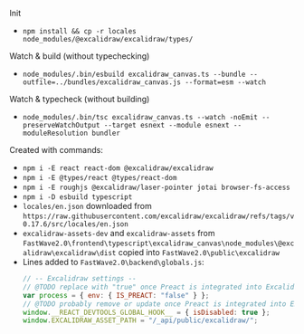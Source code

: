 Init
- `npm install && cp -r locales node_modules/@excalidraw/excalidraw/types/`

Watch & build (without typechecking)
- `node_modules/.bin/esbuild excalidraw_canvas.ts --bundle --outfile=../bundles/excalidraw_canvas.js --format=esm --watch`

Watch & typecheck (without building)
- `node_modules/.bin/tsc excalidraw_canvas.ts --watch -noEmit --preserveWatchOutput --target esnext --module esnext --moduleResolution bundler`

Created with commands:
- `npm i -E react react-dom @excalidraw/excalidraw`
- `npm i -E @types/react @types/react-dom`
- `npm i -E roughjs @excalidraw/laser-pointer jotai browser-fs-access`
- `npm i -D esbuild typescript`
- `locales/en.json` downloaded from `https://raw.githubusercontent.com/excalidraw/excalidraw/refs/tags/v0.17.6/src/locales/en.json`
- `excalidraw-assets-dev` and `excalidraw-assets` from `FastWave2.0\frontend\typescript\excalidraw_canvas\node_modules\@excalidraw\excalidraw\dist` copied into `FastWave2.0\public\excalidraw`
- Lines added to `FastWave2.0\backend\globals.js`:
    ```js
    // -- Excalidraw settings --
    // @TODO replace with "true" once Preact is integrated into ExcalidrawCanvas
    var process = { env: { IS_PREACT: "false" } };
    // @TODO probably remove or update once Preact is integrated into ExcalidrawCanvas
    window.__REACT_DEVTOOLS_GLOBAL_HOOK__ = { isDisabled: true };
    window.EXCALIDRAW_ASSET_PATH = "/_api/public/excalidraw/";
    ```
